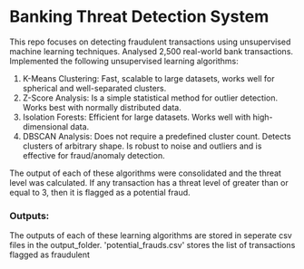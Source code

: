 # Banking Threat Detection System
This repo focuses on detecting fraudulent transactions using unsupervised machine learning techniques. 
Analysed 2,500 real-world bank transactions.
Implemented the following unsupervised learning algorithms:
1) K-Means Clustering: Fast, scalable to large datasets, works well for spherical and well-separated clusters.
2) Z-Score Analysis: Is a simple statistical method for outlier detection. Works best with normally distributed data.
3) Isolation Forests: Efficient for large datasets. Works well with high-dimensional data.
4) DBSCAN Analysis: Does not require a predefined cluster count. Detects clusters of arbitrary shape. Is robust to noise and outliers and is effective for fraud/anomaly detection. 

The output of each of these algorithms were consolidated and the threat level was calculated. If any transaction has a threat level of greater than or equal to 3, then it is flagged as a potential fraud.

### Outputs:
The outputs of each of these learning algorithms are stored in seperate csv files in the output_folder.
'potential_frauds.csv' stores the list of transactions flagged as fraudulent


